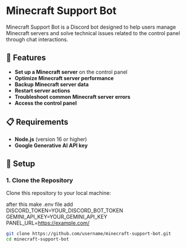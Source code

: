 # Minecraft Support Bot

Minecraft Support Bot is a Discord bot designed to help users manage Minecraft servers and solve technical issues related to the control panel through chat interactions.

## 🌟 Features

- **Set up a Minecraft server** on the control panel
- **Optimize Minecraft server performance**
- **Backup Minecraft server data**
- **Restart server actions**
- **Troubleshoot common Minecraft server errors**
- **Access the control panel**

## 📋 Requirements

- **Node.js** (version 16 or higher)
- **Google Generative AI API key**

## 🚀 Setup

### 1. Clone the Repository

Clone this repository to your local machine:

after this make  .env file add 
DISCORD_TOKEN=YOUR_DISCORD_BOT_TOKEN
GEMINI_API_KEY=YOUR_GEMINI_API_KEY
PANEL_URL=https://example.com/
```sh
git clone https://github.com/username/minecraft-support-bot.git
cd minecraft-support-bot
